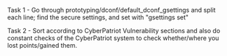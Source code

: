 Task 1
    - Go through prototyping/dconf/default_dconf_gsettings and split each line; find the secure settings, and set with "gsettings set"

Task 2
    - Sort according to CyberPatriot Vulnerability sections and also do constant checks of the CyberPatriot system to check whether/where you lost points/gained them.
